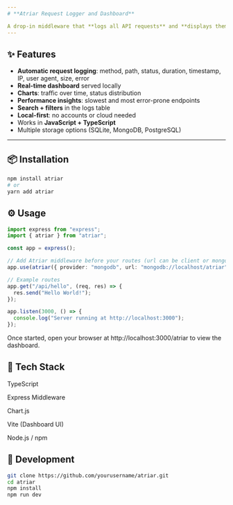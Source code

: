 ```yaml
---
# **Atriar Request Logger and Dashboard**

A drop-in middleware that **logs all API requests** and **displays them in a built-in visual dashboard**. Zero configuration required.
---
```


## **✨ Features**

- **Automatic request logging**: method, path, status, duration, timestamp, IP, user agent, size, error
- **Real-time dashboard** served locally
- **Charts**: traffic over time, status distribution
- **Performance insights**: slowest and most error-prone endpoints
- **Search + filters** in the logs table
- **Local-first**: no accounts or cloud needed
- Works in **JavaScript + TypeScript**
- Multiple storage options (SQLite, MongoDB, PostgreSQL)

---

## **📦 Installation**
```bash
npm install atriar
# or
yarn add atriar
```

## **⚙️ Usage**
```typescript
import express from "express";
import { atriar } from "atriar";

const app = express();

// Add Atriar middleware before your routes (url can be client or mongoatlas link)
app.use(atriar({ provider: "mongodb", url: "mongodb://localhost/atriar" }));

// Example routes
app.get("/api/hello", (req, res) => {
  res.send("Hello World!");
});

app.listen(3000, () => {
  console.log("Server running at http://localhost:3000");
});
```
Once started, open your browser at http://localhost:3000/atriar
 to view the dashboard.

## **🧱 Tech Stack**
TypeScript

Express Middleware

Chart.js

Vite (Dashboard UI)

Node.js / npm

## **🧪 Development**
```bash
git clone https://github.com/yourusername/atriar.git
cd atriar
npm install
npm run dev
```




 
